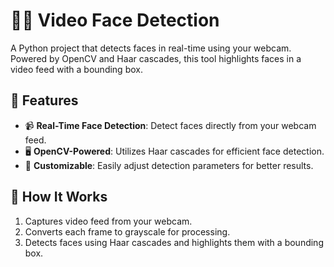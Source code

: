 # 👤📸 Video Face Detection

A Python project that detects faces in real-time using your webcam. Powered by OpenCV and Haar cascades, this tool highlights faces in a video feed with a bounding box.

## 🌟 Features
- 📹 **Real-Time Face Detection**: Detect faces directly from your webcam feed.
- 🖥️ **OpenCV-Powered**: Utilizes Haar cascades for efficient face detection.
- 🎯 **Customizable**: Easily adjust detection parameters for better results.

## 🚀 How It Works
1. Captures video feed from your webcam.
2. Converts each frame to grayscale for processing.
3. Detects faces using Haar cascades and highlights them with a bounding box.
